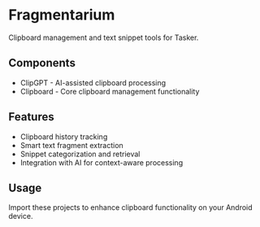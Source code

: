 # Fragmentarium

Clipboard management and text snippet tools for Tasker.

## Components
- ClipGPT - AI-assisted clipboard processing
- Clipboard - Core clipboard management functionality

## Features
- Clipboard history tracking
- Smart text fragment extraction
- Snippet categorization and retrieval
- Integration with AI for context-aware processing

## Usage
Import these projects to enhance clipboard functionality on your Android device.
